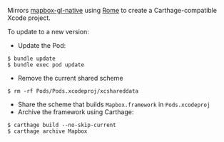 Mirrors [mapbox-gl-native](https://github.com/mapbox/mapbox-gl-native) using [Rome](https://github.com/neonichu/Rome) to create a Carthage-compatible Xcode project.

To update to a new version:

- Update the Pod:
```
$ bundle update
$ bundle exec pod update
```
- Remove the current shared scheme
```
$ rm -rf Pods/Pods.xcodeproj/xcshareddata
```
- Share the scheme that builds `Mapbox.framework` in `Pods.xcodeproj`
- Archive the framework using Carthage:
```
$ carthage build --no-skip-current
$ carthage archive Mapbox
```
